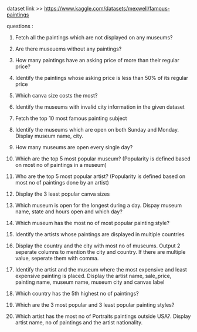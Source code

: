dataset link >> https://www.kaggle.com/datasets/mexwell/famous-paintings

questions :

1) Fetch all the paintings which are not displayed on any museums?

2) Are there museuems without any paintings?

3) How many paintings have an asking price of more than their regular price? 

4) Identify the paintings whose asking price is less than 50% of its regular price

5) Which canva size costs the most?

6) Identify the museums with invalid city information in the given dataset

7) Fetch the top 10 most famous painting subject

8) Identify the museums which are open on both Sunday and Monday. Display museum name, city.

9) How many museums are open every single day?

10) Which are the top 5 most popular museum? (Popularity is defined based on most no of paintings in a museum)

11) Who are the top 5 most popular artist? (Popularity is defined based on most no of paintings done by an artist)

12) Display the 3 least popular canva sizes

13) Which museum is open for the longest during a day. Dispay museum name, state and hours open and which day?

14) Which museum has the most no of most popular painting style?

15) Identify the artists whose paintings are displayed in multiple countries

16) Display the country and the city with most no of museums. Output 2 seperate columns to mention the city and country. If there are multiple value, seperate them with comma.

17) Identify the artist and the museum where the most expensive and least expensive painting is placed. Display the artist name, sale_price, painting name, museum name, museum city and canvas label

18) Which country has the 5th highest no of paintings?

19) Which are the 3 most popular and 3 least popular painting styles?

20) Which artist has the most no of Portraits paintings outside USA?. Display artist name, no of paintings and the artist nationality.



